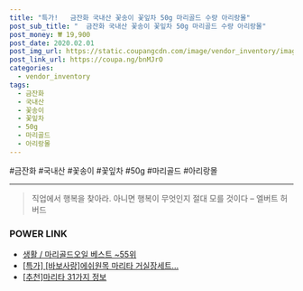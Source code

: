 ```yaml
--- 
title: "특가!   금잔화 국내산 꽃송이 꽃잎차 50g 마리골드 수량 아리랑몰" 
post_sub_title: "  금잔화 국내산 꽃송이 꽃잎차 50g 마리골드 수량 아리랑몰" 
post_money: ₩ 19,900 
post_date: 2020.02.01 
post_img_url: https://static.coupangcdn.com/image/vendor_inventory/images/2018/11/29/12/7/a0811779-33e4-4102-a463-970de4d10dd1.jpg 
post_link_url: https://coupa.ng/bnMJrO 
categories: 
  - vendor_inventory 
tags: 
  - 금잔화 
  - 국내산 
  - 꽃송이 
  - 꽃잎차 
  - 50g 
  - 마리골드 
  - 아리랑몰 
--- 
```

  #금잔화 #국내산 #꽃송이 #꽃잎차 #50g #마리골드 #아리랑몰 
<hr> 

> 직업에서 행복을 찾아라. 아니면 행복이 무엇인지 절대 모를 것이다 – 엘버트 허버드 


### POWER LINK

* <a href="https://blog.naver.com/santokki14/221792302723" target="_blank">생활 / 마리골드오일 베스트 ~55위</a>
* <a href="https://blog.naver.com/an0733/221785857287" target="_blank">[특가] [바보사랑]에쉬원목 마리타 거실장세트...</a>
* <a href="https://blog.naver.com/fasyy4321/221785329723" target="_blank">[추천]마리타 31가지 정보</a>
